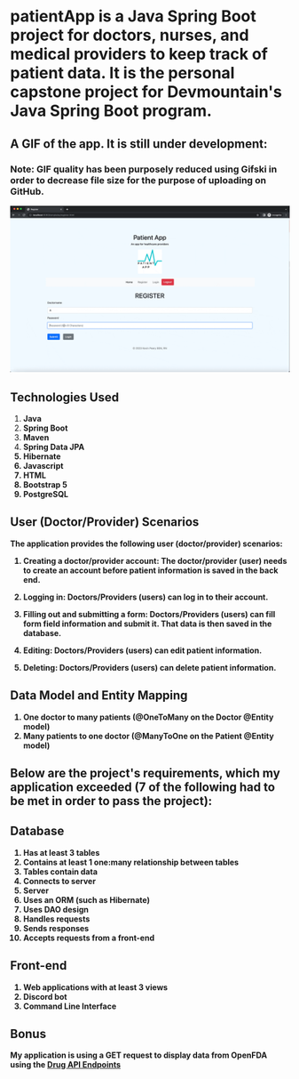 # patientApp is a Java Spring Boot project for doctors, nurses, and medical providers to keep track of patient data. It is the personal capstone project for Devmountain's Java Spring Boot program. 

## A GIF of the app. It is still under development:
### Note: GIF quality has been purposely reduced using Gifski in order to decrease file size for the purpose of uploading on GitHub.

![patientApp](https://github.com/kevinptx/patientApp/blob/main/patientAppDemo.gif)

## Technologies Used

1. <b>Java</b>
2. <b>Spring Boot</b>
3. <b>Maven</b>
4. <b>Spring Data JPA<b>
5. <b>Hibernate<b>
6. <b>Javascript</b>
7. <b>HTML</b>
8. <b>Bootstrap 5</b>
9. <b>PostgreSQL</b>

## User (Doctor/Provider) Scenarios
The application provides the following user (doctor/provider) scenarios:

1. <b>Creating a doctor/provider account</b>: The doctor/provider (user) needs to create an account before patient information is saved in the back end.

2. <b>Logging in</b>: Doctors/Providers (users) can log in to their account.

3. <b>Filling out and submitting a form</b>: Doctors/Providers (users) can fill form field information and submit it. That data is then saved in the database.

4. <b>Editing</b>: Doctors/Providers (users) can edit patient information.

5. <b>Deleting</b>: Doctors/Providers (users) can delete patient information.

## Data Model and Entity Mapping

1. <b>One doctor to many patients (@OneToMany on the Doctor @Entity model)<b>
2. <b>Many patients to one doctor (@ManyToOne on the Patient @Entity model)<b>
  
## Below are the project's requirements, which my application exceeded (7 of the following had to be met in order to pass the project):
  
  
## Database
1. <b>Has at least 3 tables<b>
2. <b>Contains at least 1 one:many relationship between tables<b>
3. <b>Tables contain data<b>
4. <b>Connects to server<b>
5. <b>Server<b>
6. <b>Uses an ORM (such as Hibernate)<b>
7. <b>Uses DAO design<b>
8. <b>Handles requests<b>
9. <b>Sends responses<b>
10. <b>Accepts requests from a front-end<b>

## Front-end
1. <b>Web applications with at least 3 views<b>
2. <b>Discord bot<b>
3. <b>Command Line Interface<b>

## Bonus
  <b>My application is using a GET request to display data from OpenFDA using the [Drug API Endpoints]([https://www.google.com](https://open.fda.gov/apis/drug/) "OpenFDA's Drug API Endpoints")<b>


  
